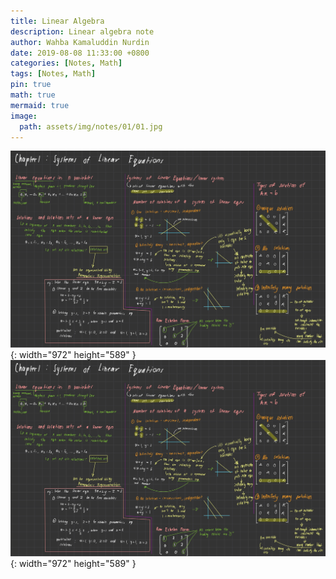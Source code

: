 ```yaml
---
title: Linear Algebra
description: Linear algebra note
author: Wahba Kamaluddin Nurdin
date: 2019-08-08 11:33:00 +0800
categories: [Notes, Math]
tags: [Notes, Math]
pin: true
math: true
mermaid: true
image:
  path: assets/img/notes/01/01.jpg
---
```


![Desktop View](assets/img/notes/01/01.jpg){: width="972" height="589" }
![Desktop View](assets/img/notes/01/01.jpg){: width="972" height="589" }